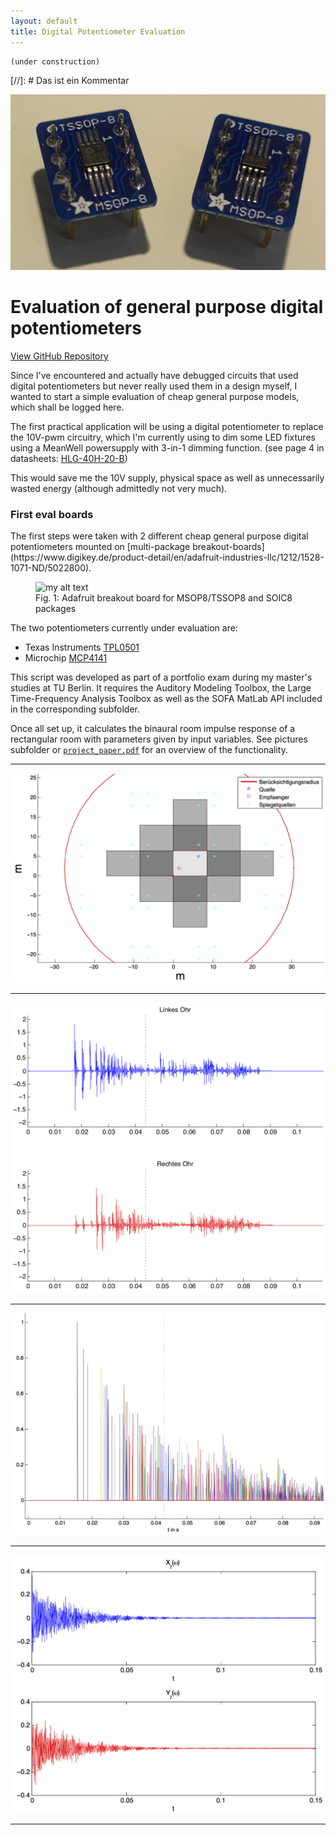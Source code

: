 ```yaml
---
layout: default
title: Digital Potentiometer Evaluation
---
```


```
(under construction)
```

[//]: # Das ist ein Kommentar

<img src="https://raw.githubusercontent.com/BorisJung/digiPots/master/pics/digiPots.jpg"/>



# Evaluation of general purpose digital potentiometers

<a id="forkme_banner" href="https://github.com/BorisJung/digiPots">View GitHub Repository</a>

Since I've encountered and actually have debugged circuits that used digital potentiometers but never really used them in a design myself, I wanted to start a simple evaluation of cheap general purpose models, which shall be logged here. 

The first practical application will be using a digital potentiometer to replace the 10V-pwm circuitry, which I'm currently using to dim some LED fixtures using a MeanWell powersupply with 3-in-1 dimming function. (see page 4 in datasheets: [HLG-40H-20-B](https://www.meanwell-web.com/content/files/pdfs/productPdfs/MW/HLG-40H/HLG-40H-spec.pdf))

This would save me the 10V supply, physical space as well as unnecessarily wasted energy (although admittedly not very much).


### First eval boards

<p>
The first steps were taken with 2 different cheap general purpose digital potentiometers mounted on [multi-package breakout-boards](https://www.digikey.de/product-detail/en/adafruit-industries-llc/1212/1528-1071-ND/5022800).

<figure>
<img src="https://media.digikey.com/Photos/Adafruit%20Industries%20LLC/MFG_1212.jpg" alt="my alt text" width="60%"/>
<figcaption>Fig. 1: Adafruit breakout board for MSOP8/TSSOP8 and SOIC8 packages</figcaption>
</figure>

The two potentiometers currently under evaluation are: 

- Texas Instruments [TPL0501](https://www.ti.com/lit/ds/symlink/tpl0501-100.pdf?ts=1594580841545)
- Microchip [MCP4141](http://ww1.microchip.com/downloads/en/DeviceDoc/22059b.pdf)

</p>


This script was developed as part of a portfolio exam during my master's studies at TU Berlin. It requires the Auditory Modeling Toolbox, the Large Time-Frequency Analysis Toolbox as well as the SOFA MatLab API included in the corresponding subfolder.

Once all set up, it calculates the binaural room impulse response of a rectangular room with parameters given by input variables. See pictures subfolder or [``project_paper.pdf``](https://github.com/BorisJung/ISM_BRIR_Demo/blob/master/project_paper.pdf?raw=true) for an overview of the functionality.


___

![IS_Pos](https://github.com/BorisJung/ISM_BRIR_Demo/blob/master/pics/01_IS_pos.jpg?raw=true)

___

![IS_Pos](https://github.com/BorisJung/ISM_BRIR_Demo/blob/master/pics/02_BRIR_roh.png?raw=true)

___

![IS_Pos](https://github.com/BorisJung/ISM_BRIR_Demo/blob/master/pics/03_gewPulse.jpg?raw=true)

___

![IS_Pos](https://github.com/BorisJung/ISM_BRIR_Demo/blob/master/pics/04_xbinCoh.jpg?raw=true)

___
